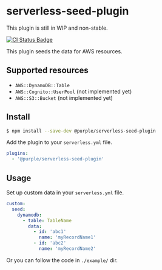# serverless-seed-plugin

This plugin is still in WIP and non-stable.

[![CI Status Badge](https://circleci.com/gh/purple-technology/serverless-seed-plugin.svg?style=svg)](https://github.com/purple-technology/serverless-seed-plugin)

This plugin seeds the data for AWS resources.

## Supported resources

- `AWS::DynamoDB::Table`
- `AWS::Cognito::UserPool` (not implemented yet)
- `AWS::S3::Bucket` (not implemented yet)

## Install

```sh
$ npm install --save-dev @purple/serverless-seed-plugin
```

Add the plugin to your `serverless.yml` file.

```yml
plugins:
  - '@purple/serverless-seed-plugin'
```

## Usage

Set up custom data in your `serverless.yml` file.

```yml
custom:
  seed:
    dynamodb:
      - table: TableName
        data:
          - id: 'abc1'
            name: 'myRecordName1'
          - id: 'abc2'
            name: 'myRecordName2'
```

Or you can follow the code in `./example/` dir.

